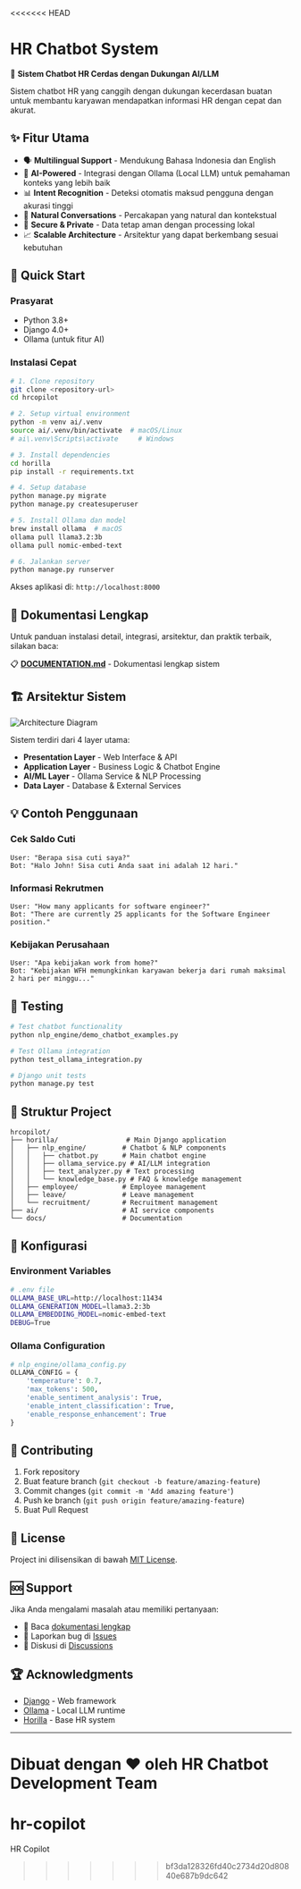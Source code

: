 <<<<<<< HEAD
# HR Chatbot System

🤖 **Sistem Chatbot HR Cerdas dengan Dukungan AI/LLM**

Sistem chatbot HR yang canggih dengan dukungan kecerdasan buatan untuk membantu karyawan mendapatkan informasi HR dengan cepat dan akurat.

## ✨ Fitur Utama

- 🗣️ **Multilingual Support** - Mendukung Bahasa Indonesia dan English
- 🧠 **AI-Powered** - Integrasi dengan Ollama (Local LLM) untuk pemahaman konteks yang lebih baik
- 📊 **Intent Recognition** - Deteksi otomatis maksud pengguna dengan akurasi tinggi
- 💬 **Natural Conversations** - Percakapan yang natural dan kontekstual
- 🔐 **Secure & Private** - Data tetap aman dengan processing lokal
- 📈 **Scalable Architecture** - Arsitektur yang dapat berkembang sesuai kebutuhan

## 🚀 Quick Start

### Prasyarat
- Python 3.8+
- Django 4.0+
- Ollama (untuk fitur AI)

### Instalasi Cepat

```bash
# 1. Clone repository
git clone <repository-url>
cd hrcopilot

# 2. Setup virtual environment
python -m venv ai/.venv
source ai/.venv/bin/activate  # macOS/Linux
# ai\.venv\Scripts\activate     # Windows

# 3. Install dependencies
cd horilla
pip install -r requirements.txt

# 4. Setup database
python manage.py migrate
python manage.py createsuperuser

# 5. Install Ollama dan model
brew install ollama  # macOS
ollama pull llama3.2:3b
ollama pull nomic-embed-text

# 6. Jalankan server
python manage.py runserver
```

Akses aplikasi di: `http://localhost:8000`

## 📖 Dokumentasi Lengkap

Untuk panduan instalasi detail, integrasi, arsitektur, dan praktik terbaik, silakan baca:

📋 **[DOCUMENTATION.md](DOCUMENTATION.md)** - Dokumentasi lengkap sistem

## 🏗️ Arsitektur Sistem

![Architecture Diagram](architecture_diagram.svg)

Sistem terdiri dari 4 layer utama:
- **Presentation Layer** - Web Interface & API
- **Application Layer** - Business Logic & Chatbot Engine
- **AI/ML Layer** - Ollama Service & NLP Processing
- **Data Layer** - Database & External Services

## 💡 Contoh Penggunaan

### Cek Saldo Cuti
```
User: "Berapa sisa cuti saya?"
Bot: "Halo John! Sisa cuti Anda saat ini adalah 12 hari."
```

### Informasi Rekrutmen
```
User: "How many applicants for software engineer?"
Bot: "There are currently 25 applicants for the Software Engineer position."
```

### Kebijakan Perusahaan
```
User: "Apa kebijakan work from home?"
Bot: "Kebijakan WFH memungkinkan karyawan bekerja dari rumah maksimal 2 hari per minggu..."
```

## 🧪 Testing

```bash
# Test chatbot functionality
python nlp_engine/demo_chatbot_examples.py

# Test Ollama integration
python test_ollama_integration.py

# Django unit tests
python manage.py test
```

## 📁 Struktur Project

```
hrcopilot/
├── horilla/                 # Main Django application
│   ├── nlp_engine/         # Chatbot & NLP components
│   │   ├── chatbot.py      # Main chatbot engine
│   │   ├── ollama_service.py # AI/LLM integration
│   │   ├── text_analyzer.py # Text processing
│   │   └── knowledge_base.py # FAQ & knowledge management
│   ├── employee/           # Employee management
│   ├── leave/              # Leave management
│   └── recruitment/        # Recruitment management
├── ai/                     # AI service components
└── docs/                   # Documentation
```

## 🔧 Konfigurasi

### Environment Variables
```bash
# .env file
OLLAMA_BASE_URL=http://localhost:11434
OLLAMA_GENERATION_MODEL=llama3.2:3b
OLLAMA_EMBEDDING_MODEL=nomic-embed-text
DEBUG=True
```

### Ollama Configuration
```python
# nlp_engine/ollama_config.py
OLLAMA_CONFIG = {
    'temperature': 0.7,
    'max_tokens': 500,
    'enable_sentiment_analysis': True,
    'enable_intent_classification': True,
    'enable_response_enhancement': True
}
```

## 🤝 Contributing

1. Fork repository
2. Buat feature branch (`git checkout -b feature/amazing-feature`)
3. Commit changes (`git commit -m 'Add amazing feature'`)
4. Push ke branch (`git push origin feature/amazing-feature`)
5. Buat Pull Request

## 📝 License

Project ini dilisensikan di bawah [MIT License](LICENSE).

## 🆘 Support

Jika Anda mengalami masalah atau memiliki pertanyaan:

- 📖 Baca [dokumentasi lengkap](DOCUMENTATION.md)
- 🐛 Laporkan bug di [Issues](../../issues)
- 💬 Diskusi di [Discussions](../../discussions)

## 🏆 Acknowledgments

- [Django](https://djangoproject.com/) - Web framework
- [Ollama](https://ollama.ai/) - Local LLM runtime
- [Horilla](https://github.com/horilla-opensource/horilla) - Base HR system

---

**Dibuat dengan ❤️ oleh HR Chatbot Development Team**
=======
# hr-copilot
HR Copilot
>>>>>>> bf3da128326fd40c2734d20d80840e687b9dc642
